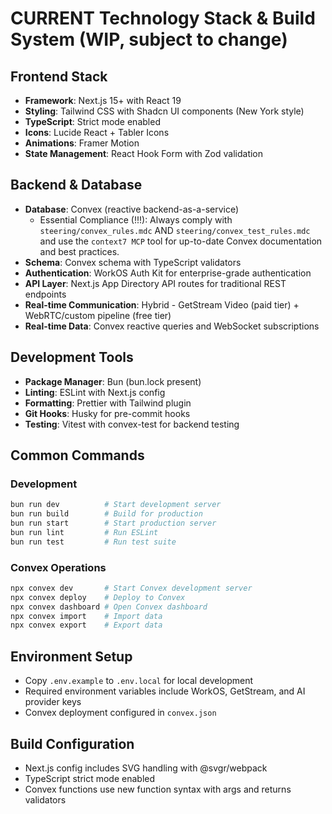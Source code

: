 # **CURRENT** Technology Stack & Build System (WIP, subject to change)

## Frontend Stack

- **Framework**: Next.js 15+ with React 19
- **Styling**: Tailwind CSS with Shadcn UI components (New York style)
- **TypeScript**: Strict mode enabled
- **Icons**: Lucide React + Tabler Icons
- **Animations**: Framer Motion
- **State Management**: React Hook Form with Zod validation

## Backend & Database

- **Database**: Convex (reactive backend-as-a-service)
   - Essential Compliance (!!!): Always comply with `steering/convex_rules.mdc` AND `steering/convex_test_rules.mdc` and use the `context7 MCP` tool for up-to-date Convex documentation and best practices.
- **Schema**: Convex schema with TypeScript validators
- **Authentication**: WorkOS Auth Kit for enterprise-grade authentication
- **API Layer**: Next.js App Directory API routes for traditional REST endpoints
- **Real-time Communication**: Hybrid - GetStream Video (paid tier) + WebRTC/custom pipeline (free tier)
- **Real-time Data**: Convex reactive queries and WebSocket subscriptions

## Development Tools

- **Package Manager**: Bun (bun.lock present)
- **Linting**: ESLint with Next.js config
- **Formatting**: Prettier with Tailwind plugin
- **Git Hooks**: Husky for pre-commit hooks
- **Testing**: Vitest with convex-test for backend testing

## Common Commands

### Development

```bash
bun run dev          # Start development server
bun run build        # Build for production
bun run start        # Start production server
bun run lint         # Run ESLint
bun run test         # Run test suite
```

### Convex Operations

```bash
npx convex dev       # Start Convex development server
npx convex deploy    # Deploy to Convex
npx convex dashboard # Open Convex dashboard
npx convex import    # Import data
npx convex export    # Export data
```

## Environment Setup

- Copy `.env.example` to `.env.local` for local development
- Required environment variables include WorkOS, GetStream, and AI provider keys
- Convex deployment configured in `convex.json`

## Build Configuration

- Next.js config includes SVG handling with @svgr/webpack
- TypeScript strict mode enabled
- Convex functions use new function syntax with args and returns validators
